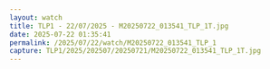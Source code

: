 ```yaml
---
layout: watch
title: TLP1 - 22/07/2025 - M20250722_013541_TLP_1T.jpg
date: 2025-07-22 01:35:41
permalink: /2025/07/22/watch/M20250722_013541_TLP_1
capture: TLP1/2025/202507/20250721/M20250722_013541_TLP_1T.jpg
---
```

